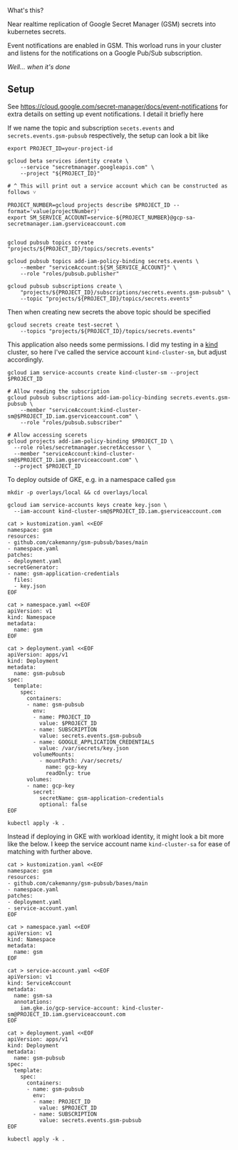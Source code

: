What's this?

Near realtime replication of Google Secret Manager (GSM) secrets into
kubernetes secrets.

Event notifications are enabled in GSM. This worload runs in your cluster and
listens for the notifications on a Google Pub/Sub subscription.

_Well... when it's done_

## Setup

See https://cloud.google.com/secret-manager/docs/event-notifications for
extra details on setting up event notifications. I detail it briefly here

If we name the topic and subscription `secets.events` and `secrets.events.gsm-pubsub`
respectively, the setup can look a bit like

```shell
export PROJECT_ID=your-project-id

gcloud beta services identity create \
    --service "secretmanager.googleapis.com" \
    --project "${PROJECT_ID}"

# ^ This will print out a service account which can be constructed as follows ˅

PROJECT_NUMBER=gcloud projects describe $PROJECT_ID --format='value(projectNumber)'
export SM_SERVICE_ACCOUNT=service-${PROJECT_NUMBER}@gcp-sa-secretmanager.iam.gserviceaccount.com


gcloud pubsub topics create "projects/${PROJECT_ID}/topics/secrets.events"

gcloud pubsub topics add-iam-policy-binding secrets.events \
    --member "serviceAccount:${SM_SERVICE_ACCOUNT}" \
    --role "roles/pubsub.publisher"

gcloud pubsub subscriptions create \
    "projects/${PROJECT_ID}/subscriptions/secrets.events.gsm-pubsub" \
    --topic "projects/${PROJECT_ID}/topics/secrets.events"
```

Then when creating new secrets the above topic should be specified
```shell
gcloud secrets create test-secret \
    --topics "projects/${PROJECT_ID}/topics/secrets.events"
```


This application also needs some permissions.
I did my testing in a [kind](https://kind.sigs.k8s.io/) cluster, so here I've
called the service account `kind-cluster-sm`, but adjust accordingly.

```shell
gcloud iam service-accounts create kind-cluster-sm --project $PROJECT_ID

# Allow reading the subscription
gcloud pubsub subscriptions add-iam-policy-binding secrets.events.gsm-pubsub \
    --member "serviceAccount:kind-cluster-sm@$PROJECT_ID.iam.gserviceaccount.com" \
    --role "roles/pubsub.subscriber"

# Allow accessing scerets
gcloud projects add-iam-policy-binding $PROJECT_ID \
  --role roles/secretmanager.secretAccessor \
  --member "serviceAccount:kind-cluster-sm@$PROJECT_ID.iam.gserviceaccount.com" \
  --project $PROJECT_ID
```

To deploy outside of GKE, e.g. in a namespace called `gsm`
```shell
mkdir -p overlays/local && cd overlays/local

gcloud iam service-accounts keys create key.json \
  --iam-account kind-cluster-sm@$PROJECT_ID.iam.gserviceaccount.com

cat > kustomization.yaml <<EOF
namespace: gsm
resources:
- github.com/cakemanny/gsm-pubsub/bases/main
- namespace.yaml
patches:
- deployment.yaml
secretGenerator:
- name: gsm-application-credentials
  files:
  - key.json
EOF

cat > namespace.yaml <<EOF
apiVersion: v1
kind: Namespace
metadata:
  name: gsm
EOF

cat > deployment.yaml <<EOF
apiVersion: apps/v1
kind: Deployment
metadata:
  name: gsm-pubsub
spec:
  template:
    spec:
      containers:
      - name: gsm-pubsub
        env:
        - name: PROJECT_ID
          value: $PROJECT_ID
        - name: SUBSCRIPTION
          value: secrets.events.gsm-pubsub
        - name: GOOGLE_APPLICATION_CREDENTIALS
          value: /var/secrets/key.json
        volumeMounts:
          - mountPath: /var/secrets/
            name: gcp-key
            readOnly: true
      volumes:
      - name: gcp-key
        secret:
          secretName: gsm-application-credentials
          optional: false
EOF

kubectl apply -k .
```

Instead if deploying in GKE with workload identity, it might look a bit
more like the below. I keep the service account name `kind-cluster-sa`
for ease of matching with further above.

```shell
cat > kustomization.yaml <<EOF
namespace: gsm
resources:
- github.com/cakemanny/gsm-pubsub/bases/main
- namespace.yaml
patches:
- deployment.yaml
- service-account.yaml
EOF

cat > namespace.yaml <<EOF
apiVersion: v1
kind: Namespace
metadata:
  name: gsm
EOF

cat > service-account.yaml <<EOF
apiVersion: v1
kind: ServiceAccount
metadata:
  name: gsm-sa
  annotations:
    iam.gke.io/gcp-service-account: kind-cluster-sm@PROJECT_ID.iam.gserviceaccount.com
EOF

cat > deployment.yaml <<EOF
apiVersion: apps/v1
kind: Deployment
metadata:
  name: gsm-pubsub
spec:
  template:
    spec:
      containers:
      - name: gsm-pubsub
        env:
        - name: PROJECT_ID
          value: $PROJECT_ID
        - name: SUBSCRIPTION
          value: secrets.events.gsm-pubsub
EOF

kubectl apply -k .
```
